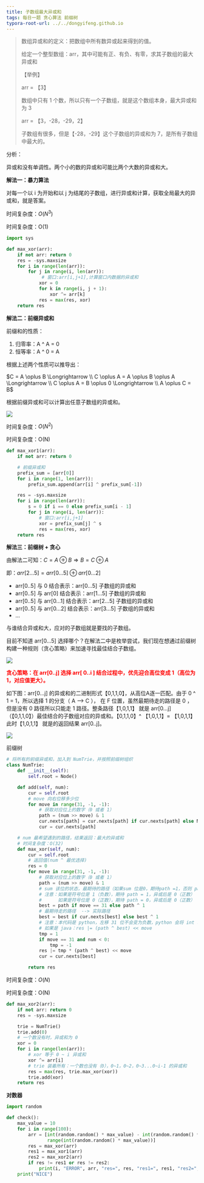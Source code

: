 ```yaml
---
title: 子数组最大异或和
tags: 每日一题 贪心算法 前缀树
typora-root-url: ../../dongyifeng.github.io
---
```


> 数组异或和的定义：把数组中所有数异或起来得到的值。
>
> 给定一个整型数组：arr，其中可能有正、有负、有零，求其子数组的最大异或和
>
> 【举例】
>
> arr = 【3】
>
> 数组中只有 1 个数，所以只有一个子数组，就是这个数组本身，最大异或和为 3
>
> arr = 【3，-28，-29，2】
>
> 子数组有很多，但是【-28，-29】这个子数组的异或和为 7，是所有子数组中最大的。

分析：

异或和没有单调性。两个小的数的异或和可能比两个大数的异或和大。



**解法一：暴力算法**

对每一个以 i 为开始和以 j 为结尾的子数组，进行异或和计算，获取全局最大的异或和，就是答案。

时间复杂度：$O(N^3)$

时间复杂度：O(1)



```python
import sys

def max_xor(arr):
    if not arr: return 0
    res = -sys.maxsize
    for i in range(len(arr)):
        for j in range(i, len(arr)):
             # 窗口:arr[i,j+1],计算窗口内数据的异或和
            xor = 0
            for k in range(i, j + 1):
                xor ^= arr[k]
            res = max(res, xor)
    return res
```

**解法二：前缀异或和**

前缀和的性质：

1. 归零率：A ^ A = 0
2. 恒等率：A ^ 0 = A

根据上述两个性质可以推导出：

$C = A \oplus  B \Longrightarrow  \\ C \oplus A = A \oplus  B \oplus A   \Longrightarrow \\ C \oplus  A = B \oplus  0 \Longrightarrow \\ A \oplus C = B$

根据前缀异或和可以计算出任意子数组的异或和。

![](/images/assets/screenshot-20221101-202620.png)

时间复杂度：$O(N^2)$

时间复杂度：O(N)



```python
def max_xor1(arr):
    if not arr: return 0

  	# 前缀异或和
    prefix_sum = [arr[0]]
    for i in range(1, len(arr)):
        prefix_sum.append(arr[i] ^ prefix_sum[-1])

    res = -sys.maxsize
    for i in range(len(arr)):
        s = 0 if i == 0 else prefix_sum[i - 1]
        for j in range(i, len(arr)):
            # 窗口:arr[i,j+1]
            xor = prefix_sum[j] ^ s
            res = max(res, xor)
    return res
```



**解法三：前缀树 + 贪心**



由解法二可知：$C = A \oplus  B \Longrightarrow B = C \oplus A$

即：$arr[2...5] = arr[0...5] \oplus  arr[0...2]$

- arr[0..5] 与 0 结合表示：arr[0...5] 子数组的异或和
- arr[0..5] 与 arr[0] 结合表示：arr[1...5] 子数组的异或和
- arr[0..5] 与 arr[0...1] 结合表示：arr[2...5] 子数组的异或和
- arr[0..5] 与 arr[0...2] 结合表示：arr[3...5] 子数组的异或和
- ...

与谁结合异或和大，应对的子数组就是要找的子数组。

目前不知道 arr[0...5] 选择哪个？在解法二中是枚举尝试，我们现在想通过前缀树构建一种规则（贪心策略）来加速寻找最佳结合子数组。

![](/images/assets/screenshot-20221101-223330.png)



<font color=red>**贪心策略：在 arr[0..j]  选择 arr[ 0..i ] 结合过程中，优先迎合高位变成 1（高位为1，对应值更大）。**</font>

如下图：arr[0...j] 的异或和的二进制形式【0,1,1,0】，从高位A逐一匹配。由于 0 ^ 1 = 1，所以选择 1 的分支（ A --> C ）， 在 F 位置，虽然最期待走的路径是 0 ，但是没有 0 路径所以只能走 1 路径。整条路径【1,0,1,1】 就是 arr[0...j] （【0,1,1,0】）最佳结合的子数组对应的异或和。【0,1,1,0】^ 【1,0,1,1】= 【1,0,1,1】此时【1,0,1,1】 就是的返回结果 arr[0..j]。

![](/images/assets/screenshot-20221101-230420.png)

前缀树

```python
# 将所有的前缀异或和，加入到 NumTrie，并按照前缀树组织
class NumTrie:
    def __init__(self):
        self.root = Node()

    def add(self, num):
        cur = self.root
        # move 向右位移多少位
        for move in range(31, -1, -1):
            # 获取对应位上的数字（0 或者 1）
            path = (num >> move) & 1
            cur.nexts[path] = cur.nexts[path] if cur.nexts[path] else Node()
            cur = cur.nexts[path]

    # num 最希望遇到的路径，结果返回：最大的异或和
    # 时间复杂度：O(32)
    def max_xor(self, num):
        cur = self.root
        # 返回值(num ^ 最优选择)
        res = 0
        for move in range(31, -1, -1):
            # 获取对应位上的数字（0 或者 1）
            path = (num >> move) & 1
            # sum 该位的状态，最期待的路径（如果sum 位是0，期待path =1，否则 path = 0）
            # 注意：如果是符号位是 1（负数），期待 path = 1，异或后是 0（正数）
            #      如果是符号位是 0（正数），期待 path = 0，异或后是 0（正数）
            best = path if move == 31 else path ^ 1
            # 最期待走的路径  --> 实际路径
            best = best if cur.nexts[best] else best ^ 1
            # 注意：本代码是 python，左移 31 位不会变为负数，python 会将 int 转为 long 变为更大的数
            # 如果是 java：res |= (path ^ best) << move
            tmp = 1
            if move == 31 and num < 0:
                tmp = -1
            res |= tmp * (path ^ best) << move
            cur = cur.nexts[best]

        return res
```



时间复杂度：$O(N)$

时间复杂度：O(N)

```python
def max_xor2(arr):
    if not arr: return 0
    res = -sys.maxsize

    trie = NumTrie()
    trie.add(0)
    # 一个数没有时，异或和为 0
    xor = 0
    for i in range(len(arr)):
        # xor 等于 0 ~ i 异或和
        xor ^= arr[i]
        # trie 装着所有：一个数也没有（0），0~1，0~2，0~3...0~i-1 的异或和
        res = max(res, trie.max_xor(xor))
        trie.add(xor)
    return res
```

**对数器**



```python
import random

def check():
    max_value = 10
    for i in range(100):
        arr = [int(random.random() * max_value) - int(random.random() * max_value) for _ in
               range(int(random.random() * max_value))]
        res = max_xor(arr)
        res1 = max_xor1(arr)
        res2 = max_xor2(arr)
        if res != res1 or res != res2:
            print(i, "ERROR", arr, "res=", res, "res1=", res1, "res2=", res2)
    print("NICE")
```